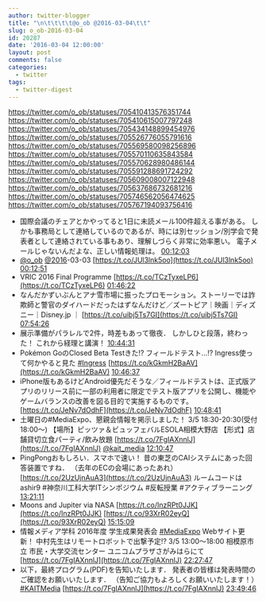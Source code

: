 ```yaml
---
author: twitter-blogger
title: "\n\t\t\t\t@o_ob @2016-03-04\t\t"
slug: o_ob-2016-03-04
id: 20287
date: '2016-03-04 12:00:00'
layout: post
comments: false
categories:
  - twitter
tags:
  - twitter-digest
---
```


https://twitter.com/o_ob/statuses/705410413576351744 https://twitter.com/o_ob/statuses/705410615007797248 https://twitter.com/o_ob/statuses/705434148899454976 https://twitter.com/o_ob/statuses/705526776055791616 https://twitter.com/o_ob/statuses/705569580098256896 https://twitter.com/o_ob/statuses/705570110635843584 https://twitter.com/o_ob/statuses/705570628980486144 https://twitter.com/o_ob/statuses/705591288691724292 https://twitter.com/o_ob/statuses/705609008007122948 https://twitter.com/o_ob/statuses/705637686732681216 https://twitter.com/o_ob/statuses/705746562056474625 https://twitter.com/o_ob/statuses/705767194093756416  

*   国際会議のチェアとかやってると1日に未読メール100件超える事がある。 しかも事務局として連絡しているのであるが、時には別セッション/別学会で発表者として連絡されている事もあり、理解しづらく非常に効率悪い。 電子メールじゃないんだよな、正しい情報処理は。 [00:12:03](https://twitter.com/o_ob/statuses/705410413576351744)
*   [@o_ob](https://twitter.com/o_ob) [@2016](https://twitter.com/2016)-03-03 [https://t.co/JUl3lnk5oo](https://t.co/JUl3lnk5oo) [00:12:51](https://twitter.com/o_ob/statuses/705410615007797248)
*   VRIC 2016 Final Programme [https://t.co/TCzTyxeLP6](https://t.co/TCzTyxeLP6) [01:46:22](https://twitter.com/o_ob/statuses/705434148899454976)
*   なんだかずいぶんとアナ雪市場に振ったプロモーション。ストーリーでは詐欺師と警官のダイハードだったはずなんだけど／ズートピア｜映画｜ディズニー｜Disney.jp ｜ [https://t.co/uibj5Ts7GI](https://t.co/uibj5Ts7GI) [07:54:26](https://twitter.com/o_ob/statuses/705526776055791616)
*   展示準備がパラレルで2件，時差もあって徹夜． しかしひと段落，終わった！ これから経理と講演！ [10:44:31](https://twitter.com/o_ob/statuses/705569580098256896)
*   Pokémon GoのClosed Beta Testきた!? フィールドテスト…!? Ingress使って何かやると見た [#Ingress](https://twitter.com/search?q=%23Ingress&src=hash) [https://t.co/kGkmH2BaAV](https://t.co/kGkmH2BaAV) [10:46:37](https://twitter.com/o_ob/statuses/705570110635843584)
*   iPhone版もあるけどAndroid優先だそうな／フィールドテストは、正式版アプリのリリース前に一部の利用者に限定でテスト版アプリを公開し、機能やゲームバランスの改善を図る目的で実施するものです。 [https://t.co/JeNv7dOdhF](https://t.co/JeNv7dOdhF) [10:48:41](https://twitter.com/o_ob/statuses/705570628980486144)
*   土曜日の#MediaExpo、懇親会情報を掲示しました！ 3/5 18:30-20:30(受付18:00～) 【場所】ピッツァ＆ビュッフェバルESOLA相模大野店 【形式】店舗貸切立食パーティ/飲み放題 [https://t.co/7FgIAXnnlJ](https://t.co/7FgIAXnnlJ) [@kait_media](https://twitter.com/kait_media) [12:10:47](https://twitter.com/o_ob/statuses/705591288691724292)
*   PingPongおもしろい．スマホで速い！ 昔の東芝のCAIシステムにあった回答装置ですね． （去年のECの会場にあったあれ） [https://t.co/2UzUjnAuA3](https://t.co/2UzUjnAuA3) ルームコードは ashir9 #神奈川工科大学ITシンポジウム #反転授業 #アクティブラーニング [13:21:11](https://twitter.com/o_ob/statuses/705609008007122948)
*   Moons and Jupiter via NASA [https://t.co/InzRPt0JJK](https://t.co/InzRPt0JJK) [https://t.co/93XrR02eyQ](https://t.co/93XrR02eyQ) [15:15:09](https://twitter.com/o_ob/statuses/705637686732681216)
*   情報メディア学科 2016年度 学生成果発表会 [#MediaExpo](https://twitter.com/search?q=%23MediaExpo&src=hash) Webサイト更新！ 中村先生はリモートロボットで出撃予定!? 3/5 13:00〜18:00 相模原市立 市民・大学交流センター ユニコムプラザさがみはらにて [https://t.co/7FgIAXnnlJ](https://t.co/7FgIAXnnlJ) [22:27:47](https://twitter.com/o_ob/statuses/705746562056474625)
*   以下，最終プログラム(PDF)を告知いたします． 発表者の皆様は発表時間のご確認をお願いいたします． （告知ご協力もよろしくお願いいたします！） [#KAITMedia](https://twitter.com/search?q=%23KAITMedia&src=hash) [https://t.co/7FgIAXnnlJ](https://t.co/7FgIAXnnlJ) [23:49:46](https://twitter.com/o_ob/statuses/705767194093756416)